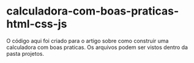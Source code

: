 # calculadora-com-boas-praticas-html-css-js

O código aqui foi criado para o artigo sobre como construir uma calculadora com boas praticas. Os arquivos podem ser vistos dentro da pasta projetos.
